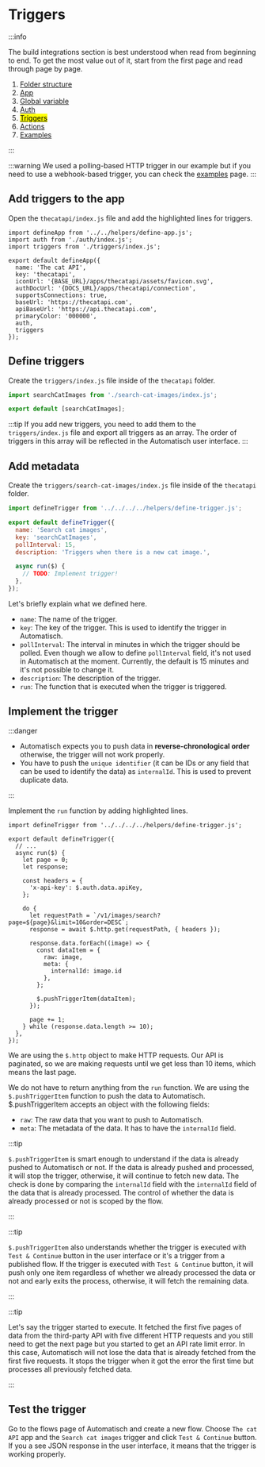 # Triggers

:::info

The build integrations section is best understood when read from beginning to end. To get the most value out of it, start from the first page and read through page by page.

1. [Folder structure](/build-integrations/folder-structure)
2. [App](/build-integrations/app)
3. [Global variable](/build-integrations/global-variable)
4. [Auth](/build-integrations/auth)
5. [<mark>Triggers</mark>](/build-integrations/triggers)
6. [Actions](/build-integrations/actions)
7. [Examples](/build-integrations/examples)

:::

:::warning
We used a polling-based HTTP trigger in our example but if you need to use a webhook-based trigger, you can check the [examples](/build-integrations/examples#webhook-based-triggers) page.
:::

## Add triggers to the app

Open the `thecatapi/index.js` file and add the highlighted lines for triggers.

```javascript{3,15}
import defineApp from '../../helpers/define-app.js';
import auth from './auth/index.js';
import triggers from './triggers/index.js';

export default defineApp({
  name: 'The cat API',
  key: 'thecatapi',
  iconUrl: '{BASE_URL}/apps/thecatapi/assets/favicon.svg',
  authDocUrl: '{DOCS_URL}/apps/thecatapi/connection',
  supportsConnections: true,
  baseUrl: 'https://thecatapi.com',
  apiBaseUrl: 'https://api.thecatapi.com',
  primaryColor: '000000',
  auth,
  triggers
});
```

## Define triggers

Create the `triggers/index.js` file inside of the `thecatapi` folder.

```javascript
import searchCatImages from './search-cat-images/index.js';

export default [searchCatImages];
```

:::tip
If you add new triggers, you need to add them to the `triggers/index.js` file and export all triggers as an array. The order of triggers in this array will be reflected in the Automatisch user interface.
:::

## Add metadata

Create the `triggers/search-cat-images/index.js` file inside of the `thecatapi` folder.

```javascript
import defineTrigger from '../../../../helpers/define-trigger.js';

export default defineTrigger({
  name: 'Search cat images',
  key: 'searchCatImages',
  pollInterval: 15,
  description: 'Triggers when there is a new cat image.',

  async run($) {
    // TODO: Implement trigger!
  },
});
```

Let's briefly explain what we defined here.

- `name`: The name of the trigger.
- `key`: The key of the trigger. This is used to identify the trigger in Automatisch.
- `pollInterval`: The interval in minutes in which the trigger should be polled. Even though we allow to define `pollInterval` field, it's not used in Automatisch at the moment. Currently, the default is 15 minutes and it's not possible to change it.
- `description`: The description of the trigger.
- `run`: The function that is executed when the trigger is triggered.

## Implement the trigger

:::danger

- Automatisch expects you to push data in **reverse-chronological order** otherwise, the trigger will not work properly.
- You have to push the `unique identifier` (it can be IDs or any field that can be used to identify the data) as `internalId`. This is used to prevent duplicate data.

:::

Implement the `run` function by adding highlighted lines.

```javascript{1,7-30}
import defineTrigger from '../../../../helpers/define-trigger.js';

export default defineTrigger({
  // ...
  async run($) {
    let page = 0;
    let response;

    const headers = {
      'x-api-key': $.auth.data.apiKey,
    };

    do {
      let requestPath = `/v1/images/search?page=${page}&limit=10&order=DESC`;
      response = await $.http.get(requestPath, { headers });

      response.data.forEach((image) => {
        const dataItem = {
          raw: image,
          meta: {
            internalId: image.id
          },
        };

        $.pushTriggerItem(dataItem);
      });

      page += 1;
    } while (response.data.length >= 10);
  },
});
```

We are using the `$.http` object to make HTTP requests. Our API is paginated, so we are making requests until we get less than 10 items, which means the last page.

We do not have to return anything from the `run` function. We are using the `$.pushTriggerItem` function to push the data to Automatisch. $.pushTriggerItem accepts an object with the following fields:

- `raw`: The raw data that you want to push to Automatisch.
- `meta`: The metadata of the data. It has to have the `internalId` field.

:::tip

`$.pushTriggerItem` is smart enough to understand if the data is already pushed to Automatisch or not. If the data is already pushed and processed, it will stop the trigger, otherwise, it will continue to fetch new data. The check is done by comparing the `internalId` field with the `internalId` field of the data that is already processed. The control of whether the data is already processed or not is scoped by the flow.

:::

:::tip

`$.pushTriggerItem` also understands whether the trigger is executed with `Test & Continue` button in the user interface or it's a trigger from a published flow. If the trigger is executed with `Test & Continue` button, it will push only one item regardless of whether we already processed the data or not and early exits the process, otherwise, it will fetch the remaining data.

:::

:::tip

Let's say the trigger started to execute. It fetched the first five pages of data from the third-party API with five different HTTP requests and you still need to get the next page but you started to get an API rate limit error. In this case, Automatisch will not lose the data that is already fetched from the first five requests. It stops the trigger when it got the error the first time but processes all previously fetched data.

:::

## Test the trigger

Go to the flows page of Automatisch and create a new flow. Choose `The cat API` app and the `Search cat images` trigger and click `Test & Continue` button. If you a see JSON response in the user interface, it means that the trigger is working properly.
